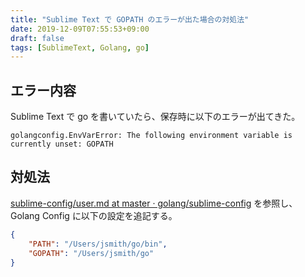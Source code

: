 ```yaml
---
title: "Sublime Text で GOPATH のエラーが出た場合の対処法"
date: 2019-12-09T07:55:53+09:00
draft: false
tags: [SublimeText, Golang, go] 
---
```


## エラー内容
Sublime Text で go を書いていたら、保存時に以下のエラーが出てきた。
```
golangconfig.EnvVarError: The following environment variable is currently unset: GOPATH
```

## 対処法
[sublime-config/user.md at master · golang/sublime-config](https://github.com/golang/sublime-config/blob/master/docs/user.md) を参照し、Golang Config に以下の設定を追記する。

```json
{
    "PATH": "/Users/jsmith/go/bin",
    "GOPATH": "/Users/jsmith/go"
}
```
